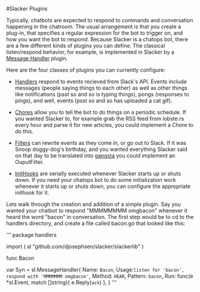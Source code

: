 #Slacker Plugins

Typically, chatbots are expected to respond to commands and conversation
happening in the chatroom. The usual arrangement is that you create a plug-in,
that specifies a regular expression for the bot to trigger on, and how you want
the bot to respond.  Because Slacker is a chatops bot, there are a few
different kinds of plugins you can define. The classical listen/respond
behavior, for example, is implemented in Slacker by a [Message
Handler](handlers.md) plugin. 

Here are the four classes of plugins you can currently configure: 

 * [Handlers](handlers.md) respond to events recieved from Slack's API. Events include messages (people saying things to each other) as well as other things like notifications (psst so and so is typing things), pongs (responses to pings), and well, events (psst so and so has uploaded a cat gif).

 * [Chores](chres.md) allow you to tell the bot to do things on a periodic schedule. If you wanted Slacker to, for example grab the RSS feed from lobste.rs every hour and parse it for new articles, you could implement a Chore to do this.

 * [Filters](filters.md) can rewrite events as they come in, or go out to Slack. If it was Snoop doggy-dog's birthday, and you wanted everything Slacker said on that day to be translated into [gangsta](http://www.gizoogle.net/textilizer.php) you could implement an OuputFilter.

 * [InitHooks](hooks.md) are serially executed whenever Slacker starts up or shuts down. If you need your chatops bot to do some initialization work whenever it starts up or shuts down, you can configure the appropriate inithook for it. 

Lets walk through the creation and addition of a simple plugin. Say you wanted
your chatbot to respond "MMMMMMMM omgbacon" whenever it heard the word "bacon"
in conversation. The first step would be to cd to the handlers directory, and
create a file called bacon.go that looked like this: 

'''
package handlers

import (
   sl "github.com/djosephsen/slacker/slackerlib"
)

func Bacon

var Syn = sl.MessageHandler{
   Name: `Bacon`,
   Usage:`listen for 'bacon', respond with 'MMMMMMM omgbacon'`,
   Method: `HEAR`,
   Pattern: `bacon`,
   Run:  func(e *sl.Event, match []string){
      e.Reply(`ack`)
   },
}
'''
